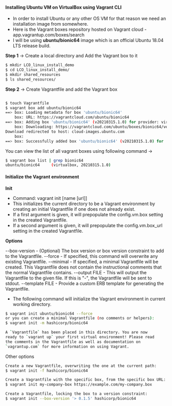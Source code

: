 

#### Installing Ubuntu VM on VirtualBox using Vagrant CLI

- In order to install Ubuntu or any other OS VM for that reason we need an installation image from somewhere.
- Here is the Vagrant boxes repository hosted on Vagrant cloud - app.vagrantup.com/boxes/search
- I will be using __ubuntu/bionic64__ image which is an official Ubuntu 18.04 LTS release build.


__Step 1__ -> Create a local directory and Add the Vagrant box to it

```bash
$ mkdir LCO_linux_install_demo
$ cd LCO_linux_install_demo/
$ mkdir shared_resources
$ ls shared_resources/

```
__Step 2__ -> Create Vagrantfile and add the Vagrant box

```bash

$ touch Vagrantfile
$ vagrant box add ubuntu/bionic64
==> box: Loading metadata for box 'ubuntu/bionic64'
    box: URL: https://vagrantcloud.com/ubuntu/bionic64
==> box: Adding box 'ubuntu/bionic64' (v20210315.1.0) for provider: virtualbox
    box: Downloading: https://vagrantcloud.com/ubuntu/boxes/bionic64/versions/20210315.1.0/providers/virtualbox.box
Download redirected to host: cloud-images.ubuntu.com
    box:
==> box: Successfully added box 'ubuntu/bionic64' (v20210315.1.0) for 'virtualbox'!

```

You can view the list of all vagrant boxes using following command ->
```bash
$ vagrant box list | grep bionic64
ubuntu/bionic64     (virtualbox, 20210315.1.0)
```
#### Initialize the Vagrant environment 
__Init__

- Command: vagrant init [name [url]]
- This initializes the current directory to be a Vagrant environment by creating an initial Vagrantfile if one does not already exist.
- If a first argument is given, it will prepopulate the config.vm.box setting in the created Vagrantfile.
- If a second argument is given, it will prepopulate the config.vm.box_url setting in the created Vagrantfile.

__Options__

--box-version - (Optional) The box version or box version constraint to add to the Vagrantfile.
--force - If specified, this command will overwrite any existing Vagrantfile.
--minimal - If specified, a minimal Vagrantfile will be created. This Vagrantfile does not contain the instructional comments that the normal Vagrantfile contains.
--output FILE - This will output the Vagrantfile to the given file. If this is "-", the Vagrantfile will be sent to stdout.
--template FILE - Provide a custom ERB template for generating the Vagrantfile.
- The following command will initialize the Vagrant environment in current working directory.
```bash
$ vagrant init ubuntu/bionic64 --force
or you can create a minimal Vagrantfile (no comments or helpers):
$ vagrant init -m hashicorp/bionic64

A `Vagrantfile` has been placed in this directory. You are now
ready to `vagrant up` your first virtual environment! Please read
the comments in the Vagrantfile as well as documentation on
`vagrantup.com` for more information on using Vagrant.
```
Other options
```bash
Create a new Vagrantfile, overwriting the one at the current path:
$ vagrant init -f hashicorp/bionic64

Create a Vagrantfile with the specific box, from the specific box URL:
$ vagrant init my-company-box https://example.com/my-company.box

Create a Vagrantfile, locking the box to a version constraint:
$ vagrant init --box-version '> 0.1.5' hashicorp/bionic64
```
